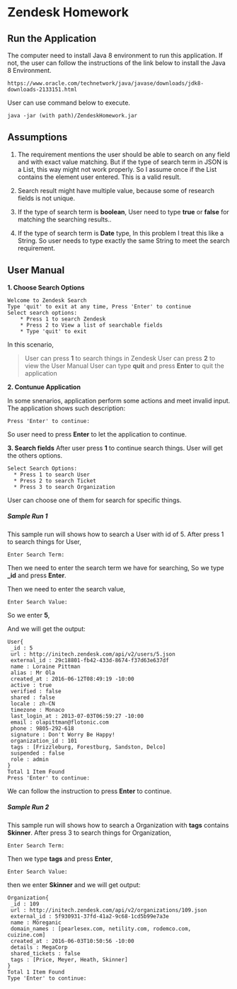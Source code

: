 ﻿# Zendesk Homework
## Run the Application
The computer need to install Java 8 environment to run this application. If not, the user can follow the instructions of the link below to install the Java 8 Environment.
```
https://www.oracle.com/technetwork/java/javase/downloads/jdk8-downloads-2133151.html
```

User can use command below to execute.
```
java -jar (with path)/ZendeskHomework.jar
```

## Assumptions
1. The requirement mentions the user should be able to search on any field and with exact value matching. But if the type of search term in JSON is a List, this way might not work properly. So I assume once if the List contains the element user entered. This is a valid result. 

2. Search result might have multiple value, because some of research fields is not unique.

3. If the type of search term is **boolean**, User need to type **true** or **false** for matching the searching results..

4. If the type of search term is **Date** type, In this problem I treat this like a String. So user needs to type exactly the same String to meet the search requirement.

## User Manual
**1. Choose Search Options**
```
Welcome to Zendesk Search
Type 'quit' to exit at any time, Press 'Enter' to continue
Select search options:
    * Press 1 to search Zendesk
    * Press 2 to View a list of searchable fields
    * Type 'quit' to exit
```
In this scenario, 
> User can press **1** to search things in Zendesk
> User can press **2** to view the User Manual
> User can type **quit** and press **Enter** to quit the application


**2. Contunue Application**

In some snenarios, application perform some actions and meet invalid input. The application shows such description:
```
Press 'Enter' to continue:
```
So user need to press **Enter** to let the application to continue.


**3. Search fields**
After user press **1** to continue search things. User will get the others options.
``` 
Select Search Options:
  * Press 1 to search User
  * Press 2 to search Ticket
  * Press 3 to search Organization
```
User can choose one of them for search for specific things.
##### Sample Run 1
This sample run will shows how to search a User with id of 5.
After press 1 to search things for User,
```
Enter Search Term:
```
Then we need to enter the search term we have for searching, So we type **_id** and press **Enter**.

Then we need to enter the search value,
```
Enter Search Value: 
```
So we enter **5**,

And we will get the output:
```
User{
 _id : 5
 url : http://initech.zendesk.com/api/v2/users/5.json
 external_id : 29c18801-fb42-433d-8674-f37d63e637df
 name : Loraine Pittman
 alias : Mr Ola
 created_at : 2016-06-12T08:49:19 -10:00
 active : true
 verified : false
 shared : false
 locale : zh-CN
 timezone : Monaco
 last_login_at : 2013-07-03T06:59:27 -10:00
 email : olapittman@flotonic.com
 phone : 9805-292-618
 signature : Don't Worry Be Happy!
 organization_id : 101
 tags : [Frizzleburg, Forestburg, Sandston, Delco]
 suspended : false
 role : admin
}
Total 1 Item Found
Press 'Enter' to continue:
```
We can follow the instruction to press **Enter** to continue.


##### Sample Run 2 
This sample run will shows how to search a Organization with **tags** contains **Skinner**.
After press 3  to search things for Organization,
```
Enter Search Term:
```
Then we type **tags** and press **Enter**,
```
Enter Search Value: 
```
then we enter **Skinner** and we will get output:
```
Organization{
 _id : 109
 url : http://initech.zendesk.com/api/v2/organizations/109.json
 external_id : 5f930931-37fd-41a2-9c68-1cd5b99e7a3e
 name : Möreganic
 domain_names : [pearlesex.com, netility.com, rodemco.com, cuizine.com]
 created_at : 2016-06-03T10:50:56 -10:00
 details : MegaCorp
 shared_tickets : false
 tags : [Price, Meyer, Heath, Skinner]
}
Total 1 Item Found
Type 'Enter' to continue:
```


